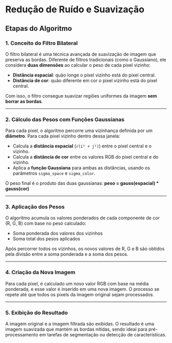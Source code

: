 # Redução de Ruído e Suavização

## Etapas do Algoritmo

### 1. Conceito do Filtro Bilateral

O filtro bilateral é uma técnica avançada de suavização de imagem que preserva as bordas. Diferente de filtros tradicionais (como o Gaussiano), ele considera **duas dimensões** ao calcular o peso de cada pixel vizinho:

- **Distância espacial**: quão longe o pixel vizinho está do pixel central.
- **Distância de cor**: quão diferente em cor o pixel vizinho está do pixel central.

Com isso, o filtro consegue suavizar regiões uniformes da imagem **sem borrar as bordas**.

---

### 2. Cálculo das Pesos com Funções Gaussianas

Para cada pixel, o algoritmo percorre uma vizinhança definida por um **diâmetro**. Para cada pixel vizinho dentro dessa janela:

- Calcula a **distância espacial** (`√(i² + j²)`) entre o pixel central e o vizinho.
- Calcula a **distância de cor** entre os valores RGB do pixel central e do vizinho.
- Aplica a **função Gaussiana** para ambas as distâncias, usando os parâmetros `sigma_space` e `sigma_color`.

O peso final é o produto das duas gaussianas:
**peso = gauss(espacial) * gauss(cor)**

---

### 3. Aplicação dos Pesos

O algoritmo acumula os valores ponderados de cada componente de cor (R, G, B) com base no peso calculado:

- Soma ponderada dos valores dos vizinhos
- Soma total dos pesos aplicados

Após percorrer todos os vizinhos, os novos valores de R, G e B são obtidos pela divisão entre a soma ponderada e a soma dos pesos.

---

### 4. Criação da Nova Imagem

Para cada pixel, é calculado um novo valor RGB com base na média ponderada, e esse valor é inserido em uma nova imagem. O processo se repete até que todos os pixels da imagem original sejam processados.

---

### 5. Exibição do Resultado

A imagem original e a imagem filtrada são exibidas. O resultado é uma imagem suavizada que mantém as bordas nítidas, sendo ideal para pré-processamento em tarefas de segmentação ou detecção de características.
